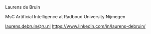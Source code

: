 Laurens de Bruin

MsC Artificial Intelligence at Radboud University Nijmegen

laurens.debruin@ru.nl
https://www.linkedin.com/in/laurens-debruin/

<!---
laurens88/laurens88 is a ✨ special ✨ repository because its `README.md` (this file) appears on your GitHub profile.
You can click the Preview link to take a look at your changes.
--->
